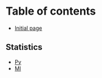 # Table of contents

* [Initial page](README.md)

## Statistics

* [Py](statistics/py.md)
* [Ml](statistics/ml.md)

